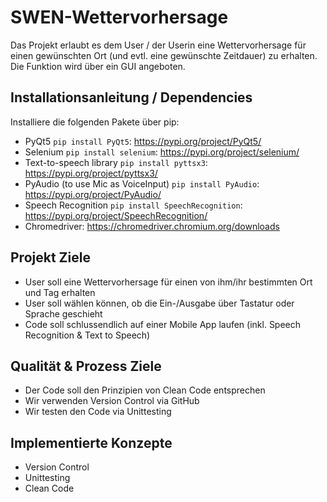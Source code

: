 # SWEN-Wettervorhersage
Das Projekt erlaubt es dem User / der Userin eine Wettervorhersage für einen gewünschten Ort (und evtl. eine gewünschte Zeitdauer) zu erhalten. Die Funktion wird über ein GUI angeboten. 

## Installationsanleitung / Dependencies
Installiere die folgenden Pakete über pip: 
* PyQt5 `pip install PyQt5`: https://pypi.org/project/PyQt5/
* Selenium `pip install selenium`: https://pypi.org/project/selenium/ 
* Text-to-speech library `pip install pyttsx3`: https://pypi.org/project/pyttsx3/
* PyAudio (to use Mic as VoiceInput) `pip install PyAudio`: https://pypi.org/project/PyAudio/ 
* Speech Recognition `pip install SpeechRecognition`: https://pypi.org/project/SpeechRecognition/
* Chromedriver: https://chromedriver.chromium.org/downloads

## Projekt Ziele
* User soll eine Wettervorhersage für einen von ihm/ihr bestimmten Ort und Tag erhalten
* User soll wählen können, ob die Ein-/Ausgabe über Tastatur oder Sprache geschieht 
* Code soll schlussendlich auf einer Mobile App laufen (inkl. Speech Recognition & Text to Speech) 

## Qualität & Prozess Ziele
* Der Code soll den Prinzipien von Clean Code entsprechen  
* Wir verwenden Version Control via GitHub 
* Wir testen den Code via Unittesting

## Implementierte Konzepte
* Version Control
* Unittesting
* Clean Code